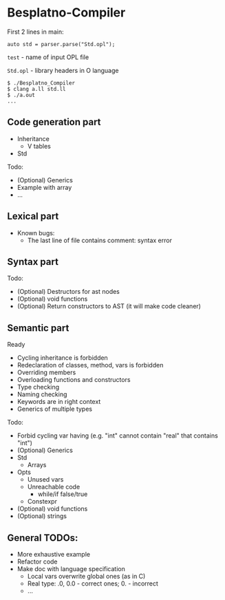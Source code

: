 # Besplatno-Compiler

First 2 lines in main:
```auto program = parser.parse("test");
auto std = parser.parse("Std.opl");
```
`test` - name of input OPL file

`Std.opl` - library headers in O language
```
$ ./Besplatno_Compiler 
$ clang a.ll std.ll
$ ./a.out
...
```
## Code generation part
* Inheritance 
  * V tables
* Std


Todo:
* (Optional) Generics
* Example with array
* ...
## Lexical part
* Known bugs:
  * The last line of file contains comment: syntax error

## Syntax part
Todo:
* (Optional) Destructors for ast nodes
* (Optional) void functions
* (Optional) Return constructors to AST (it will make code cleaner)


## Semantic part
Ready
* Cycling inheritance is forbidden
* Redeclaration of classes, method, vars is forbidden
* Overriding members
* Overloading functions and constructors
* Type checking
* Naming checking
* Keywords are in right context
* Generics of multiple types

Todo:
* Forbid cycling var having (e.g. "int" cannot contain "real" that contains "int")
* (Optional) Generics
* Std
  * Arrays
* Opts 
  * Unused vars
  * Unreachable code
    * while/if false/true
  * Constexpr
* (Optional) void functions
* (Optional) strings

## General TODOs:
* More exhaustive example
* Refactor code
* Make doc with language specification 
  * Local vars overwrite global ones (as in C)
  * Real type: .0, 0.0 - correct ones; 0. - incorrect
  * ...

